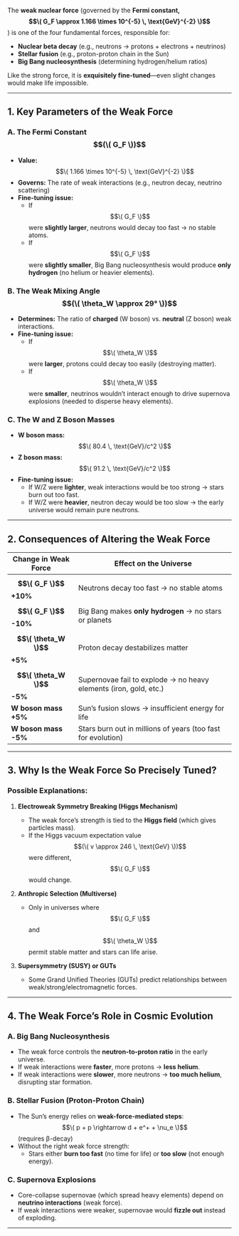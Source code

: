 The **weak nuclear force** (governed by the **Fermi constant, $$\( G_F \approx 1.166 \times 10^{-5} \, \text{GeV}^{-2} \)$$**) is one of the four fundamental forces, responsible for:  
- **Nuclear beta decay** (e.g., neutrons → protons + electrons + neutrinos)  
- **Stellar fusion** (e.g., proton-proton chain in the Sun)  
- **Big Bang nucleosynthesis** (determining hydrogen/helium ratios)  

Like the strong force, it is **exquisitely fine-tuned**—even slight changes would make life impossible.  

---

## **1. Key Parameters of the Weak Force**  
### **A. The Fermi Constant $$(\( G_F \))$$**  
- **Value:** $$\( 1.166 \times 10^{-5} \, \text{GeV}^{-2} \)$$  
- **Governs:** The rate of weak interactions (e.g., neutron decay, neutrino scattering)  
- **Fine-tuning issue:**  
  - If $$\( G_F \)$$ were **slightly larger**, neutrons would decay too fast → no stable atoms.  
  - If $$\( G_F \)$$ were **slightly smaller**, Big Bang nucleosynthesis would produce **only hydrogen** (no helium or heavier elements).  

### **B. The Weak Mixing Angle $$(\( \theta_W \approx 29° \))$$**  
- **Determines:** The ratio of **charged** (W boson) vs. **neutral** (Z boson) weak interactions.  
- **Fine-tuning issue:**  
  - If $$\( \theta_W \)$$ were **larger**, protons could decay too easily (destroying matter).  
  - If $$\( \theta_W \)$$ were **smaller**, neutrinos wouldn’t interact enough to drive supernova explosions (needed to disperse heavy elements).  

### **C. The W and Z Boson Masses**  
- **W boson mass:** $$\( 80.4 \, \text{GeV}/c^2 \)$$  
- **Z boson mass:** $$\( 91.2 \, \text{GeV}/c^2 \)$$  
- **Fine-tuning issue:**  
  - If W/Z were **lighter**, weak interactions would be too strong → stars burn out too fast.  
  - If W/Z were **heavier**, neutron decay would be too slow → the early universe would remain pure neutrons.  

---

## **2. Consequences of Altering the Weak Force**  
| **Change in Weak Force** | **Effect on the Universe** |  
|-------------------------|--------------------------|  
| **$$\( G_F \)$$ +10%** | Neutrons decay too fast → no stable atoms |  
| **$$\( G_F \)$$ -10%** | Big Bang makes **only hydrogen** → no stars or planets |  
| **$$\( \theta_W \)$$ +5%** | Proton decay destabilizes matter |  
| **$$\( \theta_W \)$$ -5%** | Supernovae fail to explode → no heavy elements (iron, gold, etc.) |  
| **W boson mass +5%** | Sun’s fusion slows → insufficient energy for life |  
| **W boson mass -5%** | Stars burn out in millions of years (too fast for evolution) |  

---

## **3. Why Is the Weak Force So Precisely Tuned?**  
### **Possible Explanations:**  
1. **Electroweak Symmetry Breaking (Higgs Mechanism)**  
   - The weak force’s strength is tied to the **Higgs field** (which gives particles mass).  
   - If the Higgs vacuum expectation value $$(\( v \approx 246 \, \text{GeV} \))$$ were different, $$\( G_F \)$$ would change.  

2. **Anthropic Selection (Multiverse)**  
   - Only in universes where $$\( G_F \)$$ and $$\( \theta_W \)$$ permit stable matter and stars can life arise.  

3. **Supersymmetry (SUSY) or GUTs**  
   - Some Grand Unified Theories (GUTs) predict relationships between weak/strong/electromagnetic forces.  

---

## **4. The Weak Force’s Role in Cosmic Evolution**  
### **A. Big Bang Nucleosynthesis**  
- The weak force controls the **neutron-to-proton ratio** in the early universe.  
- If weak interactions were **faster**, more protons → **less helium**.  
- If weak interactions were **slower**, more neutrons → **too much helium**, disrupting star formation.  

### **B. Stellar Fusion (Proton-Proton Chain)**  
- The Sun’s energy relies on **weak-force-mediated steps**:  
  $$\( p + p \rightarrow d + e^+ + \nu_e \)$$ (requires β-decay)  
- Without the right weak force strength:  
  - Stars either **burn too fast** (no time for life) or **too slow** (not enough energy).  

### **C. Supernova Explosions**  
- Core-collapse supernovae (which spread heavy elements) depend on **neutrino interactions** (weak force).  
- If weak interactions were weaker, supernovae would **fizzle out** instead of exploding.  

---
